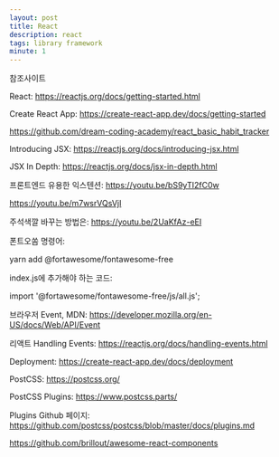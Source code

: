 ```yaml
---
layout: post
title: React
description: react
tags: library framework
minute: 1
---
```


참조사이트

React: https://reactjs.org/docs/getting-started.html

Create React App: https://create-react-app.dev/docs/getting-started

https://github.com/dream-coding-academy/react_basic_habit_tracker

Introducing JSX: https://reactjs.org/docs/introducing-jsx.html

JSX In Depth: https://reactjs.org/docs/jsx-in-depth.html

프론트엔드 유용한 익스텐션: https://youtu.be/bS9yTI2fC0w

https://youtu.be/m7wsrVQsVjI

주석색깔 바꾸는 방법은: https://youtu.be/2UaKfAz-eEI

폰트오쏨 명령어:

yarn add @fortawesome/fontawesome-free

index.js에 추가해야 하는 코드:

import '@fortawesome/fontawesome-free/js/all.js';

브라우저 Event, MDN: https://developer.mozilla.org/en-US/docs/Web/API/Event

리액트 Handling Events: https://reactjs.org/docs/handling-events.html

Deployment: https://create-react-app.dev/docs/deployment

PostCSS: https://postcss.org/

PostCSS Plugins: https://www.postcss.parts/

Plugins Github 페이지: https://github.com/postcss/postcss/blob/master/docs/plugins.md

https://github.com/brillout/awesome-react-components